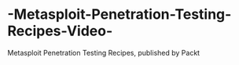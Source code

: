 # -Metasploit-Penetration-Testing-Recipes-Video-
 Metasploit Penetration Testing Recipes, published by Packt
